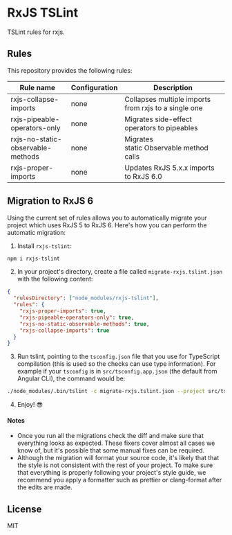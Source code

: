 # RxJS TSLint

TSLint rules for rxjs.

## Rules

This repository provides the following rules:

| Rule name                         | Configuration | Description                                          |
| --------------------------------- | ------------- | ---------------------------------------------------- |
| rxjs-collapse-imports             | none          | Collapses multiple imports from rxjs to a single one |
| rxjs-pipeable-operators-only      | none          | Migrates side-effect operators to pipeables          |
| rxjs-no-static-observable-methods | none          | Migrates static Observable method calls              |
| rxjs-proper-imports               | none          | Updates RxJS 5.x.x imports to RxJS 6.0               |

## Migration to RxJS 6

Using the current set of rules allows you to automatically migrate your project which uses RxJS 5 to RxJS 6. Here's how you can perform the automatic migration:

1.  Install `rxjs-tslint`:

```bash
npm i rxjs-tslint
```

2.  In your project's directory, create a file called `migrate-rxjs.tslint.json` with the following content:

```json
{
  "rulesDirectory": ["node_modules/rxjs-tslint"],
  "rules": {
    "rxjs-proper-imports": true,
    "rxjs-pipeable-operators-only": true,
    "rxjs-no-static-observable-methods": true,
    "rxjs-collapse-imports": true
  }
}
```

3.  Run tslint, pointing to the `tsconfig.json` file that you use for TypeScript compilation (this is used so the checks can use type information). For example if your `tsconfig` is in `src/tsconfig.app.json` (the default from Angular CLI), the command would be:

```bash
./node_modules/.bin/tslint -c migrate-rxjs.tslint.json --project src/tsconfig.app.json --fix
```

4.  Enjoy! 😎

#### Notes

* Once you run all the migrations check the diff and make sure that everything looks as expected. These fixers cover almost all cases we know of, but it's possible that some manual fixes can be required.
* Although the migration will format your source code, it's likely that that the style is not consistent with the rest of your project. To make sure that everything is properly following your project's style guide, we recommend you apply a formatter such as prettier or clang-format after the edits are made.

## License

MIT
